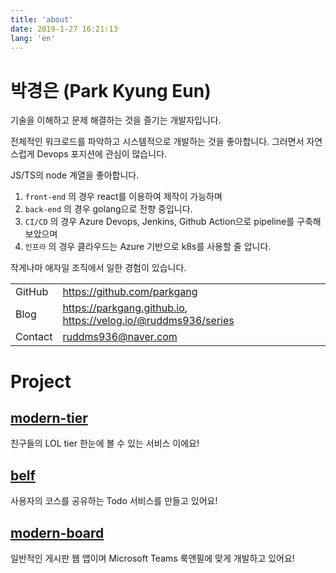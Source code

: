 ```yaml
---
title: 'about'
date: 2019-1-27 16:21:13
lang: 'en'
---
```


# 박경은 (Park Kyung Eun)

기술을 이해하고 문제 해결하는 것을 즐기는 개발자입니다.

전체적인 워크로드를 파악하고 시스템적으로 개발하는 것을 좋아합니다. 그러면서 자연스럽게 Devops 포지션에 관심이 많습니다.

JS/TS의 node 계열을 좋아합니다.

1. `front-end` 의 경우 react를 이용하여 제작이 가능하며
1. `back-end` 의 경우 golang으로 전향 중입니다.
1. `CI/CD` 의 경우 Azure Devops, Jenkins, Github Action으로 pipeline를 구축해 보았으며
1. `인프라` 의 경우 클라우드는 Azure 기반으로 k8s를 사용할 줄 압니다.

작게나마 애자일 조직에서 일한 경험이 있습니다.

|         |                                                                |
| ------- | -------------------------------------------------------------- |
| GitHub  | https://github.com/parkgang                                    |
| Blog    | https://parkgang.github.io, https://velog.io/@ruddms936/series |
| Contact | ruddms936@naver.com                                            |

# Project

## [modern-tier](https://github.com/parkgang/modern-tier)

친구들의 LOL tier 한눈에 볼 수 있는 서비스 이에요!

## [belf](https://github.com/belf-kr)

사용자의 코스를 공유하는 Todo 서비스를 만들고 있어요!

## [modern-board](https://github.com/parkgang/modern-board)

일반적인 게시판 웹 앱이며 Microsoft Teams 룩앤필에 맞게 개발하고 있어요!
